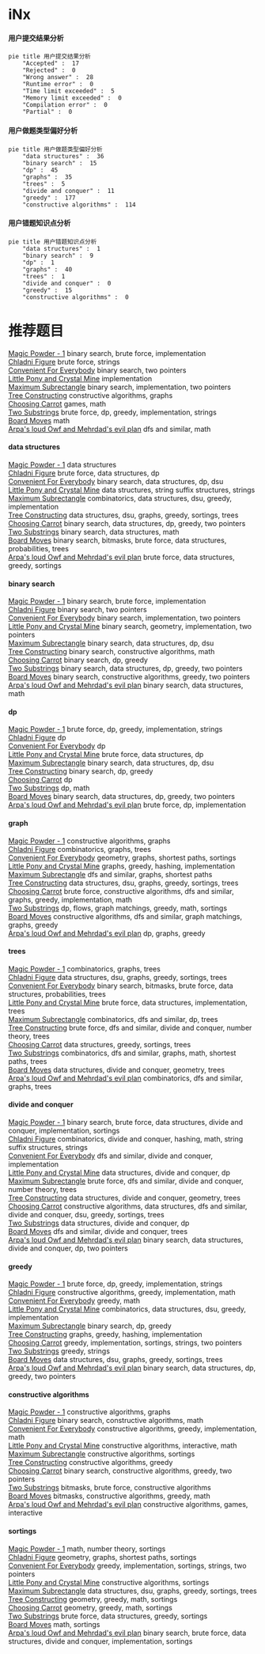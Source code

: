 # iNx
<!-- tabs:start -->
#### **用户提交结果分析**

```mermaid
pie title 用户提交结果分析
    "Accepted" :  17
    "Rejected" :  0
    "Wrong answer" :  28
    "Runtime error" :  0
    "Time limit exceeded" :  5
    "Memory limit exceeded" :  0
    "Compilation error" :  0
    "Partial" :  0
```
#### **用户做题类型偏好分析**

```mermaid
pie title 用户做题类型偏好分析
    "data structures" :  36
    "binary search" :  15
    "dp" :  45
    "graphs" :  35
    "trees" :  5
    "divide and conquer" :  11
    "greedy" :  177
    "constructive algorithms" :  114
```
#### **用户错题知识点分析**

```mermaid
pie title 用户错题知识点分析
    "data structures" :  1
    "binary search" :  9
    "dp" :  1
    "graphs" :  40
    "trees" :  1
    "divide and conquer" :  0
    "greedy" :  15
    "constructive algorithms" :  0
```
<!-- tabs:end -->
# 推荐题目
[Magic Powder - 1](http://codeforces.com/problemset/problem/670/D1)		binary search,
                        brute force,
                        implementation		  
[Chladni Figure](https://codeforces.com/contest/1161/problem/B)		brute force,
                        strings		  
[Convenient For Everybody](http://codeforces.com/problemset/problem/939/C)		binary search,
                        two pointers		  
[Little Pony and Crystal Mine](http://codeforces.com/problemset/problem/454/A)		implementation		  
[Maximum Subrectangle](http://codeforces.com/problemset/problem/1060/C)		binary search,
                        implementation,
                        two pointers		  
[Tree Constructing](http://codeforces.com/problemset/problem/1003/E)		constructive algorithms,
                        graphs		  
[Choosing Carrot](http://codeforces.com/problemset/problem/794/E)		games,
                        math		  
[Two Substrings](http://codeforces.com/problemset/problem/550/A)		brute force,
                        dp,
                        greedy,
                        implementation,
                        strings		  
[Board Moves](http://codeforces.com/problemset/problem/1353/C)		math		  
[Arpa's loud Owf and Mehrdad's evil plan](http://codeforces.com/problemset/problem/741/A)		dfs and similar,
                        math		  
<!-- tabs:start -->
#### **data structures**
[Magic Powder - 1](http://codeforces.com/problemset/problem/643/G)		data structures		  
[Chladni Figure](http://codeforces.com/problemset/problem/846/C)		brute force,
                        data structures,
                        dp		  
[Convenient For Everybody](http://codeforces.com/problemset/problem/547/B)		binary search,
                        data structures,
                        dp,
                        dsu		  
[Little Pony and Crystal Mine](http://codeforces.com/problemset/problem/653/F)		data structures,
                        string suffix structures,
                        strings		  
[Maximum Subrectangle](http://codeforces.com/problemset/problem/1442/B)		combinatorics,
                        data structures,
                        dsu,
                        greedy,
                        implementation		  
[Tree Constructing](http://codeforces.com/problemset/problem/1408/E)		data structures,
                        dsu,
                        graphs,
                        greedy,
                        sortings,
                        trees		  
[Choosing Carrot](http://codeforces.com/problemset/problem/1492/C)		binary search,
                        data structures,
                        dp,
                        greedy,
                        two pointers		  
[Two Substrings](http://codeforces.com/problemset/problem/1490/G)		binary search,
                        data structures,
                        math		  
[Board Moves](http://codeforces.com/problemset/problem/1479/D)		binary search,
                        bitmasks,
                        brute force,
                        data structures,
                        probabilities,
                        trees		  
[Arpa's loud Owf and Mehrdad's evil plan](http://codeforces.com/problemset/problem/1497/A)		brute force,
                        data structures,
                        greedy,
                        sortings		  
#### **binary search**
[Magic Powder - 1](http://codeforces.com/problemset/problem/670/D1)		binary search,
                        brute force,
                        implementation		  
[Chladni Figure](http://codeforces.com/problemset/problem/939/C)		binary search,
                        two pointers		  
[Convenient For Everybody](http://codeforces.com/problemset/problem/1060/C)		binary search,
                        implementation,
                        two pointers		  
[Little Pony and Crystal Mine](http://codeforces.com/problemset/problem/780/H)		binary search,
                        geometry,
                        implementation,
                        two pointers		  
[Maximum Subrectangle](http://codeforces.com/problemset/problem/547/B)		binary search,
                        data structures,
                        dp,
                        dsu		  
[Tree Constructing](http://codeforces.com/problemset/problem/1099/B)		binary search,
                        constructive algorithms,
                        math		  
[Choosing Carrot](http://codeforces.com/problemset/problem/679/B)		binary search,
                        dp,
                        greedy		  
[Two Substrings](http://codeforces.com/problemset/problem/1492/C)		binary search,
                        data structures,
                        dp,
                        greedy,
                        two pointers		  
[Board Moves](http://codeforces.com/problemset/problem/1463/D)		binary search,
                        constructive algorithms,
                        greedy,
                        two pointers		  
[Arpa's loud Owf and Mehrdad's evil plan](http://codeforces.com/problemset/problem/1490/G)		binary search,
                        data structures,
                        math		  
#### **dp**
[Magic Powder - 1](http://codeforces.com/problemset/problem/550/A)		brute force,
                        dp,
                        greedy,
                        implementation,
                        strings		  
[Chladni Figure](http://codeforces.com/problemset/problem/14/E)		dp		  
[Convenient For Everybody](http://codeforces.com/problemset/problem/204/D)		dp		  
[Little Pony and Crystal Mine](http://codeforces.com/problemset/problem/846/C)		brute force,
                        data structures,
                        dp		  
[Maximum Subrectangle](http://codeforces.com/problemset/problem/547/B)		binary search,
                        data structures,
                        dp,
                        dsu		  
[Tree Constructing](http://codeforces.com/problemset/problem/679/B)		binary search,
                        dp,
                        greedy		  
[Choosing Carrot](http://codeforces.com/problemset/problem/455/A)		dp		  
[Two Substrings](http://codeforces.com/problemset/problem/316/D3)		dp,
                        math		  
[Board Moves](http://codeforces.com/problemset/problem/1492/C)		binary search,
                        data structures,
                        dp,
                        greedy,
                        two pointers		  
[Arpa's loud Owf and Mehrdad's evil plan](https://codeforces.com/contest/1457/problem/C)		brute force,
                        dp,
                        implementation		  
#### **graph**
[Magic Powder - 1](http://codeforces.com/problemset/problem/1003/E)		constructive algorithms,
                        graphs		  
[Chladni Figure](http://codeforces.com/problemset/problem/762/F)		combinatorics,
                        graphs,
                        trees		  
[Convenient For Everybody](http://codeforces.com/problemset/problem/33/D)		geometry,
                        graphs,
                        shortest paths,
                        sortings		  
[Little Pony and Crystal Mine](http://codeforces.com/problemset/problem/1156/G)		graphs,
                        greedy,
                        hashing,
                        implementation		  
[Maximum Subrectangle](http://codeforces.com/problemset/problem/1320/B)		dfs and similar,
                        graphs,
                        shortest paths		  
[Tree Constructing](http://codeforces.com/problemset/problem/1408/E)		data structures,
                        dsu,
                        graphs,
                        greedy,
                        sortings,
                        trees		  
[Choosing Carrot](http://codeforces.com/problemset/problem/1487/C)		brute force,
                        constructive algorithms,
                        dfs and similar,
                        graphs,
                        greedy,
                        implementation,
                        math		  
[Two Substrings](http://codeforces.com/problemset/problem/1437/C)		dp,
                        flows,
                        graph matchings,
                        greedy,
                        math,
                        sortings		  
[Board Moves](http://codeforces.com/problemset/problem/1470/D)		constructive algorithms,
                        dfs and similar,
                        graph matchings,
                        graphs,
                        greedy		  
[Arpa's loud Owf and Mehrdad's evil plan](http://codeforces.com/problemset/problem/1476/C)		dp,
                        graphs,
                        greedy		  
#### **trees**
[Magic Powder - 1](http://codeforces.com/problemset/problem/762/F)		combinatorics,
                        graphs,
                        trees		  
[Chladni Figure](http://codeforces.com/problemset/problem/1408/E)		data structures,
                        dsu,
                        graphs,
                        greedy,
                        sortings,
                        trees		  
[Convenient For Everybody](http://codeforces.com/problemset/problem/1479/D)		binary search,
                        bitmasks,
                        brute force,
                        data structures,
                        probabilities,
                        trees		  
[Little Pony and Crystal Mine](http://codeforces.com/problemset/problem/1511/C)		brute force,
                        data structures,
                        implementation,
                        trees		  
[Maximum Subrectangle](http://codeforces.com/problemset/problem/1499/F)		combinatorics,
                        dfs and similar,
                        dp,
                        trees		  
[Tree Constructing](http://codeforces.com/problemset/problem/1491/E)		brute force,
                        dfs and similar,
                        divide and conquer,
                        number theory,
                        trees		  
[Choosing Carrot](http://codeforces.com/problemset/problem/1466/D)		data structures,
                        greedy,
                        sortings,
                        trees		  
[Two Substrings](http://codeforces.com/problemset/problem/1495/D)		combinatorics,
                        dfs and similar,
                        graphs,
                        math,
                        shortest paths,
                        trees		  
[Board Moves](http://codeforces.com/problemset/problem/1303/G)		data structures,
                        divide and conquer,
                        geometry,
                        trees		  
[Arpa's loud Owf and Mehrdad's evil plan](http://codeforces.com/problemset/problem/1454/E)		combinatorics,
                        dfs and similar,
                        graphs,
                        trees		  
#### **divide and conquer**
[Magic Powder - 1](http://codeforces.com/problemset/problem/1461/D)		binary search,
                        brute force,
                        data structures,
                        divide and conquer,
                        implementation,
                        sortings		  
[Chladni Figure](http://codeforces.com/problemset/problem/1466/G)		combinatorics,
                        divide and conquer,
                        hashing,
                        math,
                        string suffix structures,
                        strings		  
[Convenient For Everybody](http://codeforces.com/problemset/problem/1490/D)		dfs and similar,
                        divide and conquer,
                        implementation		  
[Little Pony and Crystal Mine](https://codeforces.com/contest/1483/problem/C)		data structures,
                        divide and conquer,
                        dp		  
[Maximum Subrectangle](http://codeforces.com/problemset/problem/1491/E)		brute force,
                        dfs and similar,
                        divide and conquer,
                        number theory,
                        trees		  
[Tree Constructing](http://codeforces.com/problemset/problem/1303/G)		data structures,
                        divide and conquer,
                        geometry,
                        trees		  
[Choosing Carrot](http://codeforces.com/problemset/problem/1494/D)		constructive algorithms,
                        data structures,
                        dfs and similar,
                        divide and conquer,
                        dsu,
                        greedy,
                        sortings,
                        trees		  
[Two Substrings](http://codeforces.com/problemset/problem/1482/E)		data structures,
                        divide and conquer,
                        dp		  
[Board Moves](http://codeforces.com/problemset/problem/566/C)		dfs and similar,
                        divide and conquer,
                        trees		  
[Arpa's loud Owf and Mehrdad's evil plan](http://codeforces.com/problemset/problem/1428/F)		binary search,
                        data structures,
                        divide and conquer,
                        dp,
                        two pointers		  
#### **greedy**
[Magic Powder - 1](http://codeforces.com/problemset/problem/550/A)		brute force,
                        dp,
                        greedy,
                        implementation,
                        strings		  
[Chladni Figure](http://codeforces.com/problemset/problem/1329/A)		constructive algorithms,
                        greedy,
                        implementation,
                        math		  
[Convenient For Everybody](http://codeforces.com/problemset/problem/1201/B)		greedy,
                        math		  
[Little Pony and Crystal Mine](http://codeforces.com/problemset/problem/1442/B)		combinatorics,
                        data structures,
                        dsu,
                        greedy,
                        implementation		  
[Maximum Subrectangle](http://codeforces.com/problemset/problem/679/B)		binary search,
                        dp,
                        greedy		  
[Tree Constructing](http://codeforces.com/problemset/problem/1156/G)		graphs,
                        greedy,
                        hashing,
                        implementation		  
[Choosing Carrot](http://codeforces.com/problemset/problem/1257/C)		greedy,
                        implementation,
                        sortings,
                        strings,
                        two pointers		  
[Two Substrings](http://codeforces.com/problemset/problem/1102/D)		greedy,
                        strings		  
[Board Moves](http://codeforces.com/problemset/problem/1408/E)		data structures,
                        dsu,
                        graphs,
                        greedy,
                        sortings,
                        trees		  
[Arpa's loud Owf and Mehrdad's evil plan](http://codeforces.com/problemset/problem/1492/C)		binary search,
                        data structures,
                        dp,
                        greedy,
                        two pointers		  
#### **constructive algorithms**
[Magic Powder - 1](http://codeforces.com/problemset/problem/1003/E)		constructive algorithms,
                        graphs		  
[Chladni Figure](http://codeforces.com/problemset/problem/1099/B)		binary search,
                        constructive algorithms,
                        math		  
[Convenient For Everybody](http://codeforces.com/problemset/problem/1329/A)		constructive algorithms,
                        greedy,
                        implementation,
                        math		  
[Little Pony and Crystal Mine](https://codeforces.com/contest/680/problem/C)		constructive algorithms,
                        interactive,
                        math		  
[Maximum Subrectangle](http://codeforces.com/problemset/problem/1312/B)		constructive algorithms,
                        sortings		  
[Tree Constructing](http://codeforces.com/problemset/problem/1493/A)		constructive algorithms,
                        greedy		  
[Choosing Carrot](http://codeforces.com/problemset/problem/1463/D)		binary search,
                        constructive algorithms,
                        greedy,
                        two pointers		  
[Two Substrings](https://codeforces.com/contest/1456/problem/B)		bitmasks,
                        brute force,
                        constructive algorithms		  
[Board Moves](http://codeforces.com/problemset/problem/1492/D)		bitmasks,
                        constructive algorithms,
                        greedy,
                        math		  
[Arpa's loud Owf and Mehrdad's evil plan](https://codeforces.com/contest/1504/problem/D)		constructive algorithms,
                        games,
                        interactive		  
#### **sortings**
[Magic Powder - 1](https://codeforces.com/contest/1345/problem/C)		math,
                        number theory,
                        sortings		  
[Chladni Figure](http://codeforces.com/problemset/problem/33/D)		geometry,
                        graphs,
                        shortest paths,
                        sortings		  
[Convenient For Everybody](http://codeforces.com/problemset/problem/1257/C)		greedy,
                        implementation,
                        sortings,
                        strings,
                        two pointers		  
[Little Pony and Crystal Mine](http://codeforces.com/problemset/problem/1312/B)		constructive algorithms,
                        sortings		  
[Maximum Subrectangle](http://codeforces.com/problemset/problem/1408/E)		data structures,
                        dsu,
                        graphs,
                        greedy,
                        sortings,
                        trees		  
[Tree Constructing](https://codeforces.com/contest/1496/problem/C)		geometry,
                        greedy,
                        math,
                        sortings		  
[Choosing Carrot](http://codeforces.com/problemset/problem/1495/A)		geometry,
                        greedy,
                        math,
                        sortings		  
[Two Substrings](http://codeforces.com/problemset/problem/1497/A)		brute force,
                        data structures,
                        greedy,
                        sortings		  
[Board Moves](http://codeforces.com/problemset/problem/1427/A)		math,
                        sortings		  
[Arpa's loud Owf and Mehrdad's evil plan](http://codeforces.com/problemset/problem/1461/D)		binary search,
                        brute force,
                        data structures,
                        divide and conquer,
                        implementation,
                        sortings		  
<!-- tabs:end -->
